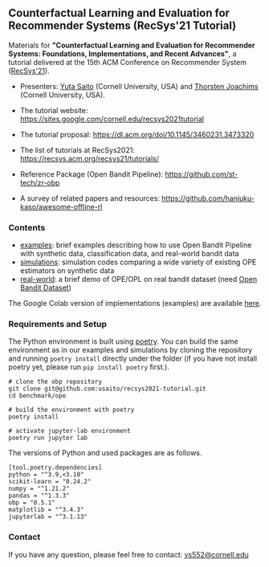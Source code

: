 ## Counterfactual Learning and Evaluation for Recommender Systems (RecSys'21 Tutorial)

Materials for **"Counterfactual Learning and Evaluation for Recommender Systems: Foundations, Implementations, and Recent Advances"**, a tutorial delivered at the 15th ACM Conference on Recommender System ([RecSys'21](https://recsys.acm.org/recsys21/)).

- Presenters: [Yuta Saito](https://usaito.github.io/) (Cornell University, USA) and [Thorsten Joachims](https://www.cs.cornell.edu/people/tj/) (Cornell University, USA).

- The tutorial website: https://sites.google.com/cornell.edu/recsys2021tutorial
- The tutorial proposal: https://dl.acm.org/doi/10.1145/3460231.3473320
- The list of tutorials at RecSys2021: https://recsys.acm.org/recsys21/tutorials/
- Reference Package (Open Bandit Pipeline): https://github.com/st-tech/zr-obp
- A survey of related papers and resources: https://github.com/hanjuku-kaso/awesome-offline-rl


### Contents

- [examples](./examples): brief examples describing how to use Open Bandit Pipeline with synthetic data, classification data, and real-world bandit data
- [simulations](./simulations): simulation codes comparing a wide variety of existing OPE estimators on synthetic data
- [real-world](./real-world): a brief demo of OPE/OPL on real bandit dataset (need [Open Bandit Dataset](https://research.zozo.com/data.html))
<!-- - [slides](./slides): tutorial slides -->

The Google Colab version of implementations (examples) are available [here](https://drive.google.com/drive/folders/1P3IPoFhVQ0n19EU5PCF_ZfkxRdpTJnJa?usp=sharing).

### Requirements and Setup

The Python environment is built using [poetry](https://github.com/python-poetry/poetry). You can build the same environment as in our examples and simulations by cloning the repository and running `poetry install` directly under the folder (if you have not install poetry yet, please run `pip install poetry` first.).

```
# clone the obp repository
git clone git@github.com:usaito/recsys2021-tutorial.git
cd benchmark/ope

# build the environment with poetry
poetry install

# activate jupyter-lab environment
poetry run jupyter lab
```

The versions of Python and used packages are as follows.
```
[tool.poetry.dependencies]
python = "^3.9,<3.10"
scikit-learn = "0.24.2"
numpy = "^1.21.2"
pandas = "^1.3.3"
obp = "0.5.1"
matplotlib = "^3.4.3"
jupyterlab = "^3.1.13"
```

### Contact
If you have any question, please feel free to contact: ys552@cornell.edu
